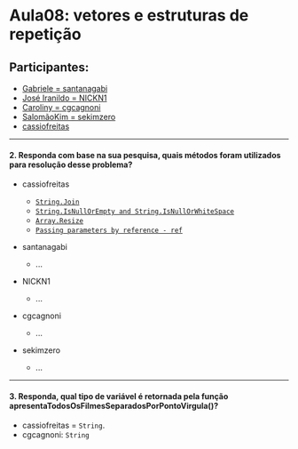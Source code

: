 # Aula08: vetores e estruturas de repetição

## Participantes:
- [Gabriele = santanagabi]()
- [José Iranildo = NICKN1]()
- [Caroliny = cgcagnoni]()
- [SalomãoKim = sekimzero]()
- [cassiofreitas](https://github.com/cgcagnoni/aula08_Exercicios/tree/cassiofreitas)
----------------------
#### 2. Responda com base na sua pesquisa, quais métodos foram utilizados para resolução desse problema?
- cassiofreitas
  - [`String.Join`](https://docs.microsoft.com/en-us/dotnet/api/system.string.join?view=net-6.0)
  - [`String.IsNullOrEmpty and String.IsNullOrWhiteSpace`](https://docs.microsoft.com/pt-br/dotnet/api/system.string.isnullorwhitespace?view=net-6.0)
  - [`Array.Resize`](https://www.techiedelight.com/add-new-elements-array-csharp/)
  - [`Passing parameters by reference - ref`](https://docs.microsoft.com/en-us/dotnet/csharp/language-reference/keywords/ref)

- santanagabi
  - ...

- NICKN1
  - ...

- cgcagnoni
  - ...

- sekimzero
  - ...
----------------------
#### 3. Responda, qual tipo de variável é retornada pela função apresentaTodosOsFilmesSeparadosPorPontoVirgula()?

- cassiofreitas = `String`.
- cgcagnoni: `String`
